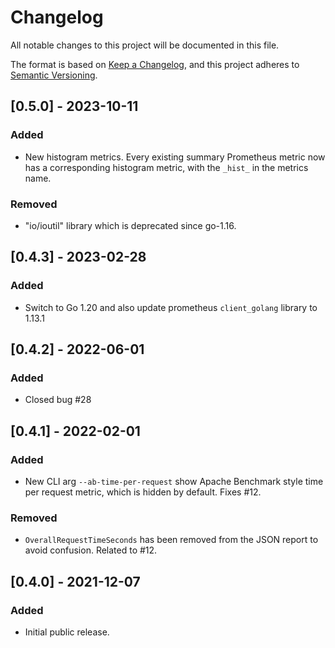 # Changelog

All notable changes to this project will be documented in this file.

The format is based on [Keep a Changelog](https://keepachangelog.com/en/1.0.0/),
and this project adheres to [Semantic Versioning](https://semver.org/spec/v2.0.0.html).

## [0.5.0] - 2023-10-11

### Added

- New histogram metrics. Every existing summary Prometheus metric now has a corresponding
  histogram metric, with the `_hist_` in the metrics name.

### Removed

- "io/ioutil" library which is deprecated since go-1.16.

## [0.4.3] - 2023-02-28

### Added

- Switch to Go 1.20 and also update prometheus `client_golang` library to 1.13.1

## [0.4.2] - 2022-06-01

### Added

- Closed bug #28

## [0.4.1] - 2022-02-01

### Added

- New CLI arg `--ab-time-per-request` show Apache Benchmark style time per request
  metric, which is hidden by default. Fixes #12.

### Removed

- `OverallRequestTimeSeconds` has been removed from the JSON report to avoid confusion.
   Related to #12.

## [0.4.0] - 2021-12-07

### Added

- Initial public release.
